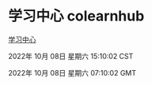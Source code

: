 # 学习中心 colearnhub
[学习中心](http://27.19.33.125:56308/colearnhub/)

2022年 10月 08日 星期六 15:10:02 CST

2022年 10月 08日 星期六 07:10:02 GMT
